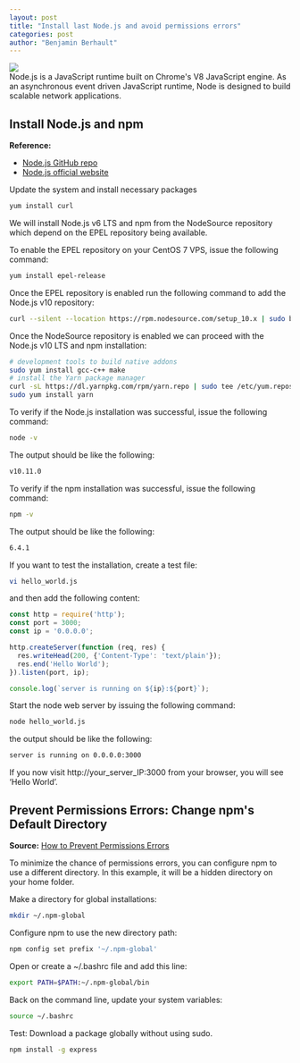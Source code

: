 ```yaml
---
layout: post
title: "Install last Node.js and avoid permissions errors"
categories: post
author: "Benjamin Berhault"
---
```


<div class="row">
  <div class="col grid s12 m6 l3">
    <img src="{{ '/images/node_js.png' | relative_url }}" class="responsive-img">
  </div>
  <div class="col grid s12 m6 l9 ">
    Node.js is a JavaScript runtime built on Chrome's V8 JavaScript engine. As an asynchronous event driven JavaScript runtime, Node is designed to build scalable network applications.
  </div>
</div>



## Install Node.js and npm
<b>Reference:</b>
 * [Node.js GitHub repo](https://github.com/nodesource/distributions)
 * [Node.js official website](https://nodejs.org/en/)

Update the system and install necessary packages
```bash
yum install curl
```

We will install Node.js v6 LTS and npm from the NodeSource repository which depend on the EPEL repository being available.

To enable the EPEL repository on your CentOS 7 VPS, issue the following command:
```bash
yum install epel-release
```

Once the EPEL repository is enabled run the following command to add the Node.js v10 repository:
```bash
curl --silent --location https://rpm.nodesource.com/setup_10.x | sudo bash -
```

Once the NodeSource repository is enabled we can proceed with the Node.js v10 LTS and npm installation:
```bash
# development tools to build native addons
sudo yum install gcc-c++ make
# install the Yarn package manager
curl -sL https://dl.yarnpkg.com/rpm/yarn.repo | sudo tee /etc/yum.repos.d/yarn.repo
sudo yum install yarn
```

To verify if the Node.js installation was successful, issue the following command:
```bash
node -v
```

The output should be like the following:
```bash
v10.11.0
```

To verify if the npm installation was successful, issue the following command:
```bash
npm -v
```

The output should be like the following:
```bash
6.4.1
```

If you want to test the installation, create a test file:
```bash
vi hello_world.js
```

and then add the following content:
```js
const http = require('http');
const port = 3000;
const ip = '0.0.0.0';

http.createServer(function (req, res) {
  res.writeHead(200, {'Content-Type': 'text/plain'});
  res.end('Hello World');
}).listen(port, ip);

console.log(`server is running on ${ip}:${port}`);
```

Start the node web server by issuing the following command:
```bash
node hello_world.js
```

the output should be like the following:
```bash
server is running on 0.0.0.0:3000
```

If you now visit http://your_server_IP:3000 from your browser, you will see ‘Hello World’.

## Prevent Permissions Errors: Change npm's Default Directory
**Source:** [How to Prevent Permissions Errors](https://docs.npmjs.com/getting-started/fixing-npm-permissions)

To minimize the chance of permissions errors, you can configure npm to use a different directory. In this example, it will be a hidden directory on your home folder.

Make a directory for global installations:
```bash
mkdir ~/.npm-global
```

Configure npm to use the new directory path:
```bash
npm config set prefix '~/.npm-global'
```

Open or create a ~/.bashrc file and add this line:
```bash
export PATH=$PATH:~/.npm-global/bin
```
Back on the command line, update your system variables:
```bash
source ~/.bashrc
```
Test: Download a package globally without using sudo.
```bash
npm install -g express
```
